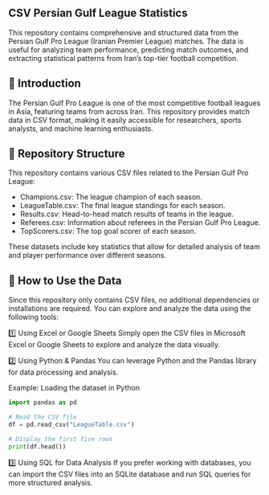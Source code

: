 ## CSV Persian Gulf League Statistics
This repository contains comprehensive and structured data from the Persian Gulf Pro League (Iranian Premier League) matches. The data is useful for analyzing team performance, predicting match outcomes, and extracting statistical patterns from Iran’s top-tier football competition.
## 📌 Introduction
The Persian Gulf Pro League is one of the most competitive football leagues in Asia, featuring teams from across Iran. This repository provides match data in CSV format, making it easily accessible for researchers, sports analysts, and machine learning enthusiasts.
## 📂 Repository Structure
This repository contains various CSV files related to the Persian Gulf Pro League:
- Champions.csv: The league champion of each season.
- LeagueTable.csv: The final league standings for each season.
- Results.csv: Head-to-head match results of teams in the league.
- Referees.csv: Information about referees in the Persian Gulf Pro League.
- TopScorers.csv: The top goal scorer of each season.
  
These datasets include key statistics that allow for detailed analysis of team and player performance over different seasons.
## 🚀 How to Use the Data
Since this repository only contains CSV files, no additional dependencies or installations are required. You can explore and analyze the data using the following tools:

1️⃣ Using Excel or Google Sheets
Simply open the CSV files in Microsoft Excel or Google Sheets to explore and analyze the data visually.

2️⃣ Using Python & Pandas
You can leverage Python and the Pandas library for data processing and analysis.

Example: Loading the dataset in Python
```python
import pandas as pd

# Read the CSV file
df = pd.read_csv("LeagueTable.csv")

# Display the first five rows
print(df.head())
```
3️⃣ Using SQL for Data Analysis
If you prefer working with databases, you can import the CSV files into an SQLite database and run SQL queries for more structured analysis.
